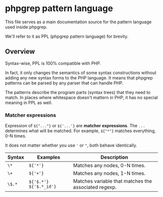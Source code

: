 # phpgrep pattern language

This file serves as a main documentation source for the pattern language used inside phpgrep.

We'll refer to it as PPL (phpgrep pattern language) for brevity.

## Overview

Syntax-wise, PPL is 100% compatible with PHP.

In fact, it only changes the semantics of some syntax constructions without adding any
new syntax forms to the PHP language. It means that phpgrep patterns can be parsed by
any parser that can handle PHP.

The patterns describe the program parts (syntax trees) that they need to match.
In places where whitespace doesn't mattern in PHP, it has no special meaning in PPL as well.

### Matcher expressions

Expression of `${"..."}` or `${'...'}` are **matcher expressions**.
The `...` determines what will be matched.
For example, `${"*"}` matches everything, 0-N times.

It does not matter whether you use `'` or `"`, both behave identically.

| Syntax | Examples | Description |
|---|---|---|
| `\*` | `${'*'}` | Matches any nodes, 0-N times. |
| `\+` | `${'+'}` | Matches any nodes, 1-N times. |
| `\$.*` | `${'$.*'}` `${'$.*_id'}` | Matches variable that matches the associated regexp. |
